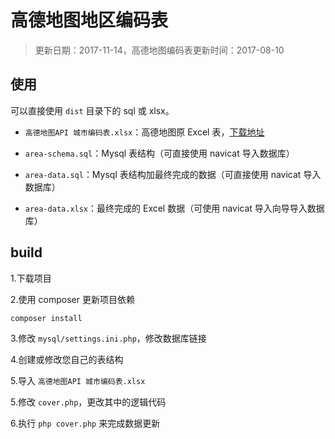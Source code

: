 # 高德地图地区编码表

> 更新日期：2017-11-14，高德地图编码表更新时间：2017-08-10

## 使用

可以直接使用 `dist` 目录下的 sql 或 xlsx。

- `高德地图API 城市编码表.xlsx`：高德地图原 Excel 表，[下载地址](http://lbs.amap.com/api/webservice/download)

- `area-schema.sql`：Mysql 表结构（可直接使用 navicat 导入数据库）

- `area-data.sql`：Mysql 表结构加最终完成的数据（可直接使用 navicat 导入数据库）

- `area-data.xlsx`：最终完成的 Excel 数据（可使用 navicat 导入向导导入数据库）

## build

1.下载项目

2.使用 composer 更新项目依赖

```php
composer install
```

3.修改 `mysql/settings.ini.php`，修改数据库链接

4.创建或修改您自己的表结构

5.导入 `高德地图API 城市编码表.xlsx`

5.修改 `cover.php`，更改其中的逻辑代码

6.执行 `php cover.php` 来完成数据更新


